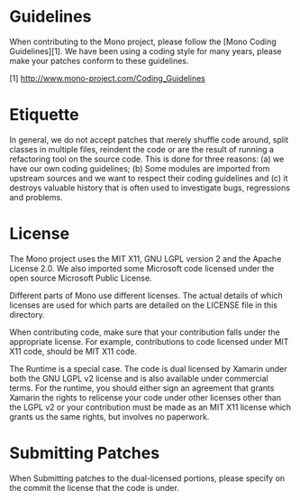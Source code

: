 
Guidelines
==========

When contributing to the Mono project, please follow the [Mono Coding
Guidelines][1].  We have been using a coding style for many years,
please make your patches conform to these guidelines.

[1] http://www.mono-project.com/Coding_Guidelines

Etiquette
=========

In general, we do not accept patches that merely shuffle code around,
split classes in multiple files, reindent the code or are the result
of running a refactoring tool on the source code.  This is done for
three reasons: (a) we have our own coding guidelines; (b) Some modules
are imported from upstream sources and we want to respect their coding
guidelines and (c) it destroys valuable history that is often used to
investigate bugs, regressions and problems.

License
=======

The Mono project uses the MIT X11, GNU LGPL version 2 and the Apache
License 2.0.  We also imported some Microsoft code licensed under the
open source Microsoft Public License.

Different parts of Mono use different licenses.  The actual details of
which licenses are used for which parts are detailed on the LICENSE
file in this directory.

When contributing code, make sure that your contribution falls under
the appropriate license.  For example, contributions to code licensed
under MIT X11 code, should be MIT X11 code.

The Runtime is a special case.  The code is dual licensed by Xamarin
under both the GNU LGPL v2 license and is also available under
commercial terms.  For the runtime, you should either sign an
agreement that grants Xamarin the rights to relicense your code under
other licenses other than the LGPL v2 or your contribution must be
made as an MIT X11 license which grants us the same rights, but
involves no paperwork.

Submitting Patches
==================

When Submitting patches to the dual-licensed portions, please specify
on the commit the license that the code is under.
